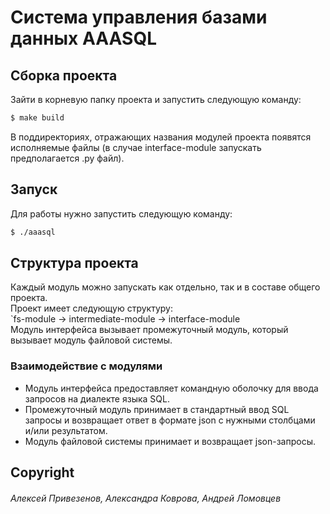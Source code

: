 # Система управления базами данных AAASQL  
## Сборка проекта  
Зайти в корневую папку проекта и запустить следующую команду:  
```bash
$ make build
```  
В поддиректориях, отражающих названия модулей проекта появятся исполняемые файлы (в случае interface-module запускать предполагается .py файл).  
## Запуск
Для работы нужно запустить следующую команду:  
```bash
$ ./aaasql
```  
## Структура проекта
Каждый модуль можно запускать как отдельно, так и в составе общего проекта.  
Проект имеет следующую структуру:  
`fs-module → intermediate-module → interface-module  
Модуль интерфейса вызывает промежуточный модуль, который вызывает модуль файловой системы.  
### Взаимодействие с модулями
- Модуль интерфейса предоставляет командную оболочку для ввода запросов на диалекте языка SQL.  
- Промежуточный модуль принимает в стандартный ввод SQL запросы и возвращает ответ в формате json с нужными столбцами и/или результатом.
- Модуль файловой системы принимает и возвращает json-запросы.
## Copyright
###### Алексей Привезенов, Александра Коврова, Андрей Ломовцев
